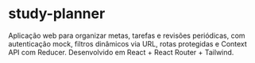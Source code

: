 # study-planner
Aplicação web para organizar metas, tarefas e revisões periódicas, com autenticação mock, filtros dinâmicos via URL, rotas protegidas e Context API com Reducer. Desenvolvido em React + React Router + Tailwind.
